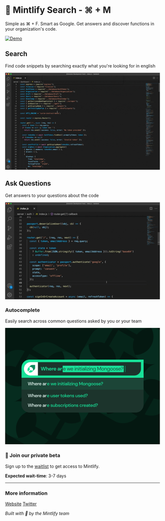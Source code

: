 # 🌿 Mintlify Search - ⌘ + M

Simple as ⌘ + F. Smart as Google. Get answers and discover functions in your organization's code.

[![Demo](/img/demo-large.gif)](https://www.loom.com/embed/69b43d89c6ee43c8bc6ddc1e282854e3?autoplay=1)

## Search

Find code snippets by searching exactly what you're looking for in english

<img src="/img/search.gif" width="520px" />

## Ask Questions

Get answers to your questions about the code

<img src="/img/ask.gif" width="520px" />

### Autocomplete

Easily search across common questions asked by you or your team

<img src="/img/autocomplete.png" width="520px" />

### 🌿 Join our private beta

Sign up to the [waitlist](https://www.mintlify.com/start-minting) to get access to Mintlify.

**Expected wait-time**: 3-7 days

-----------------------------------------------------------------------------------------------------------
### More information

[Website](https://mintlify.com/)
[Twitter](https://twitter.com/mintlify)

*Built with 💚 by the Mintlify team*